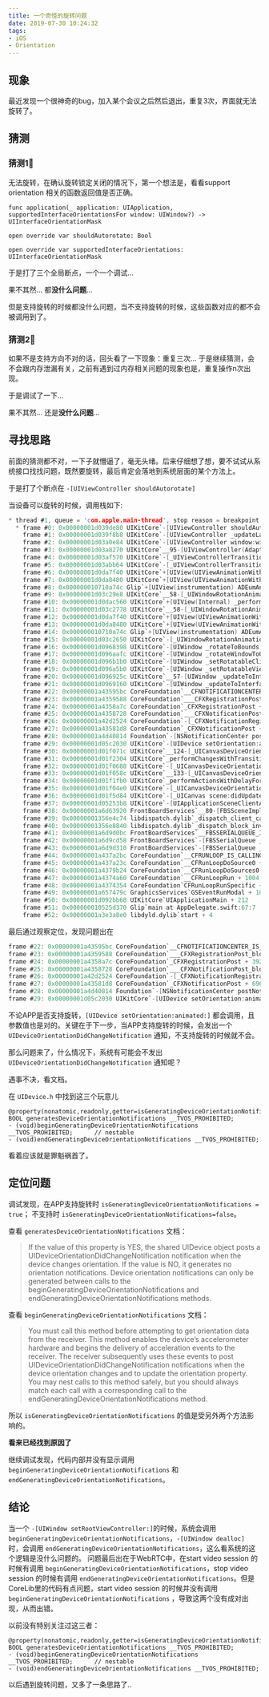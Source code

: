 ```yaml
---
title: 一个奇怪的旋转问题
date: 2019-07-30 10:24:32
tags:
- iOS
- Orientation
---
```


## 现象

最近发现一个很神奇的bug，加入某个会议之后然后退出，重复3次，界面就无法旋转了。

## 猜测

### 猜测1⃣️
无法旋转，在确认旋转锁定关闭的情况下，第一个想法是，看看support orientation 相关的函数返回值是否正确。

```
func application(_ application: UIApplication, supportedInterfaceOrientationsFor window: UIWindow?) -> UIInterfaceOrientationMask
``` 

```
open override var shouldAutorotate: Bool 
```

```
open override var supportedInterfaceOrientations: UIInterfaceOrientationMask
```

于是打了三个全局断点，一个一个调试...

果不其然...
都**没什么问题**...

但是支持旋转的时候都没什么问题，当不支持旋转的时候，这些函数对应的都不会被调用到了。

### 猜测2⃣️

如果不是支持方向不对的话，回头看了一下现象：重复三次...
于是继续猜测，会不会跟内存泄漏有关，之前有遇到过内存相关问题的现象也是，重复操作n次出现。

于是调试了一下...

果不其然...
还是**没什么问题**...

## 寻找思路

前面的猜测都不对，一下子就懵逼了，毫无头绪。后来仔细想了想，要不试试从系统接口找找问题，既然要旋转，最后肯定会落地到系统层面的某个方法上。

于是打了个断点在 `-[UIViewController shouldAutorotate]`

当设备可以旋转的时候，调用栈如下:

```c
* thread #1, queue = 'com.apple.main-thread', stop reason = breakpoint 1.1
  * frame #0: 0x00000001d039de80 UIKitCore`-[UIViewController shouldAutorotate]
    frame #1: 0x00000001d039f8b8 UIKitCore`-[UIViewController _updateLastKnownInterfaceOrientationOnPresentionStack:] + 144
    frame #2: 0x00000001d03a0e84 UIKitCore`-[UIViewController window:willAnimateRotationToInterfaceOrientation:duration:newSize:] + 92
    frame #3: 0x00000001d03a8270 UIKitCore`__95-[UIViewController(AdaptiveSizing) _window:viewWillTransitionToSize:withTransitionCoordinator:]_block_invoke.3392 + 48
    frame #4: 0x00000001d03af570 UIKitCore`-[_UIViewControllerTransitionCoordinator _applyBlocks:releaseBlocks:] + 264
    frame #5: 0x00000001d03abb64 UIKitCore`-[_UIViewControllerTransitionContext __runAlongsideAnimations] + 176
    frame #6: 0x00000001d0da7f40 UIKitCore`+[UIView(UIViewAnimationWithBlocks) _setupAnimationWithDuration:delay:view:options:factory:animations:start:animationStateGenerator:completion:] + 608
    frame #7: 0x00000001d0da8480 UIKitCore`+[UIView(UIViewAnimationWithBlocks) animateWithDuration:delay:options:animations:completion:] + 108
    frame #8: 0x000000010710a74c Glip`+[UIView(instrumentation) ADEumAnimateWithDuration:delay:options:animations:completion:] + 300
    frame #9: 0x00000001d03c29e8 UIKitCore`__58-[_UIWindowRotationAnimationController animateTransition:]_block_invoke_2 + 308
    frame #10: 0x00000001d0dac560 UIKitCore`+[UIView(Internal) _performBlockDelayingTriggeringResponderEvents:] + 220
    frame #11: 0x00000001d03c2778 UIKitCore`__58-[_UIWindowRotationAnimationController animateTransition:]_block_invoke + 128
    frame #12: 0x00000001d0da7f40 UIKitCore`+[UIView(UIViewAnimationWithBlocks) _setupAnimationWithDuration:delay:view:options:factory:animations:start:animationStateGenerator:completion:] + 608
    frame #13: 0x00000001d0da8480 UIKitCore`+[UIView(UIViewAnimationWithBlocks) animateWithDuration:delay:options:animations:completion:] + 108
    frame #14: 0x000000010710a74c Glip`+[UIView(instrumentation) ADEumAnimateWithDuration:delay:options:animations:completion:] + 300
    frame #15: 0x00000001d03c2650 UIKitCore`-[_UIWindowRotationAnimationController animateTransition:] + 456
    frame #16: 0x00000001d0968398 UIKitCore`-[UIWindow _rotateToBounds:withAnimator:transitionContext:] + 580
    frame #17: 0x00000001d096aafc UIKitCore`-[UIWindow _rotateWindowToOrientation:updateStatusBar:duration:skipCallbacks:] + 1184
    frame #18: 0x00000001d096b1b0 UIKitCore`-[UIWindow _setRotatableClient:toOrientation:updateStatusBar:duration:force:isRotating:] + 516
    frame #19: 0x00000001d096a5b0 UIKitCore`-[UIWindow _setRotatableViewOrientation:updateStatusBar:duration:force:] + 128
    frame #20: 0x00000001d096925c UIKitCore`__57-[UIWindow _updateToInterfaceOrientation:duration:force:]_block_invoke + 124
    frame #21: 0x00000001d0969160 UIKitCore`-[UIWindow _updateToInterfaceOrientation:duration:force:] + 560
    frame #22: 0x00000001a43595bc CoreFoundation`__CFNOTIFICATIONCENTER_IS_CALLING_OUT_TO_AN_OBSERVER__ + 20
    frame #23: 0x00000001a4359588 CoreFoundation`___CFXRegistrationPost_block_invoke + 64
    frame #24: 0x00000001a4358a7c CoreFoundation`_CFXRegistrationPost + 392
    frame #25: 0x00000001a4358728 CoreFoundation`___CFXNotificationPost_block_invoke + 96
    frame #26: 0x00000001a42d2524 CoreFoundation`-[_CFXNotificationRegistrar find:object:observer:enumerator:] + 1496
    frame #27: 0x00000001a43581d8 CoreFoundation`_CFXNotificationPost + 696
    frame #28: 0x00000001a4d40814 Foundation`-[NSNotificationCenter postNotificationName:object:userInfo:] + 68
    frame #29: 0x00000001d05c2030 UIKitCore`-[UIDevice setOrientation:animated:] + 328
    frame #30: 0x00000001d01f071c UIKitCore`__124-[_UICanvasDeviceOrientationSettingsDiffAction _updateDeviceOrientationWithSettingObserverContext:canvas:transitionContext:]_block_invoke + 88
    frame #31: 0x00000001d01f2304 UIKitCore`_performChangesWithTransitionContext + 836
    frame #32: 0x00000001d01f0688 UIKitCore`-[_UICanvasDeviceOrientationSettingsDiffAction _updateDeviceOrientationWithSettingObserverContext:canvas:transitionContext:] + 236
    frame #33: 0x00000001d01f058c UIKitCore`__133-[_UICanvasDeviceOrientationSettingsDiffAction performActionsForCanvas:withUpdatedScene:settingsDiff:fromSettings:transitionContext:]_block_invoke + 104
    frame #34: 0x00000001d01f1fb0 UIKitCore`_performActionsWithDelayForTransitionContext + 112
    frame #35: 0x00000001d01f04e0 UIKitCore`-[_UICanvasDeviceOrientationSettingsDiffAction performActionsForCanvas:withUpdatedScene:settingsDiff:fromSettings:transitionContext:] + 172
    frame #36: 0x00000001d01f5d84 UIKitCore`-[_UICanvas scene:didUpdateWithDiff:transitionContext:completion:] + 360
    frame #37: 0x00000001d05253b8 UIKitCore`-[UIApplicationSceneClientAgent scene:handleEvent:withCompletion:] + 464
    frame #38: 0x00000001a6d63920 FrontBoardServices`__80-[FBSSceneImpl updater:didUpdateSettings:withDiff:transitionContext:completion:]_block_invoke_3 + 224
    frame #39: 0x00000001356e4c74 libdispatch.dylib`_dispatch_client_callout + 16
    frame #40: 0x00000001356e8840 libdispatch.dylib`_dispatch_block_invoke_direct + 232
    frame #41: 0x00000001a6d9d0bc FrontBoardServices`__FBSSERIALQUEUE_IS_CALLING_OUT_TO_A_BLOCK__ + 40
    frame #42: 0x00000001a6d9cd58 FrontBoardServices`-[FBSSerialQueue _performNext] + 408
    frame #43: 0x00000001a6d9d310 FrontBoardServices`-[FBSSerialQueue _performNextFromRunLoopSource] + 52
    frame #44: 0x00000001a437a2bc CoreFoundation`__CFRUNLOOP_IS_CALLING_OUT_TO_A_SOURCE0_PERFORM_FUNCTION__ + 24
    frame #45: 0x00000001a437a23c CoreFoundation`__CFRunLoopDoSource0 + 88
    frame #46: 0x00000001a4379b24 CoreFoundation`__CFRunLoopDoSources0 + 176
    frame #47: 0x00000001a4374a60 CoreFoundation`__CFRunLoopRun + 1004
    frame #48: 0x00000001a4374354 CoreFoundation`CFRunLoopRunSpecific + 436
    frame #49: 0x00000001a657479c GraphicsServices`GSEventRunModal + 104
    frame #50: 0x00000001d092bb68 UIKitCore`UIApplicationMain + 212
    frame #51: 0x000000010525d370 Glip`main at AppDelegate.swift:67:7
    frame #52: 0x00000001a3e3a8e0 libdyld.dylib`start + 4
```

最后通过观察定位，发现问题出在

```c
frame #22: 0x00000001a43595bc CoreFoundation`__CFNOTIFICATIONCENTER_IS_CALLING_OUT_TO_AN_OBSERVER__ + 20
frame #23: 0x00000001a4359588 CoreFoundation`___CFXRegistrationPost_block_invoke + 64
frame #24: 0x00000001a4358a7c CoreFoundation`_CFXRegistrationPost + 392
frame #25: 0x00000001a4358728 CoreFoundation`___CFXNotificationPost_block_invoke + 96
frame #26: 0x00000001a42d2524 CoreFoundation`-[_CFXNotificationRegistrar find:object:observer:enumerator:] + 1496
frame #27: 0x00000001a43581d8 CoreFoundation`_CFXNotificationPost + 696
frame #28: 0x00000001a4d40814 Foundation`-[NSNotificationCenter postNotificationName:object:userInfo:] + 68
frame #29: 0x00000001d05c2030 UIKitCore`-[UIDevice setOrientation:animated:] + 328
```

不论APP是否支持旋转，`[UIDevice setOrientation:animated:]` 都会调用，且参数值也是对的。关键在于下一步，当APP支持旋转的时候，会发出一个`UIDeviceOrientationDidChangeNotification` 通知，不支持旋转的时候就不会。

那么问题来了，什么情况下，系统有可能会不发出 `UIDeviceOrientationDidChangeNotification` 通知呢？

遇事不决，看文档。

在 `UIDevice.h` 中找到这三个玩意儿

```objc
@property(nonatomic,readonly,getter=isGeneratingDeviceOrientationNotifications) BOOL generatesDeviceOrientationNotifications __TVOS_PROHIBITED;
- (void)beginGeneratingDeviceOrientationNotifications __TVOS_PROHIBITED;      // nestable
- (void)endGeneratingDeviceOrientationNotifications __TVOS_PROHIBITED;
```

看着应该就是罪魁祸首了。

## 定位问题

调试发现，在APP支持旋转时 `isGeneratingDeviceOrientationNotifications = true`；
不支持时  `isGeneratingDeviceOrientationNotifications=false`。

查看 `generatesDeviceOrientationNotifications` 文档：
> If the value of this property is YES, the shared UIDevice object posts a UIDeviceOrientationDidChangeNotification notification when the device changes orientation. If the value is NO, it generates no orientation notifications. Device orientation notifications can only be generated between calls to the beginGeneratingDeviceOrientationNotifications and endGeneratingDeviceOrientationNotifications methods.

查看 `beginGeneratingDeviceOrientationNotifications` 文档：
> You must call this method before attempting to get orientation data from the receiver. This method enables the device’s accelerometer hardware and begins the delivery of acceleration events to the receiver. The receiver subsequently uses these events to post UIDeviceOrientationDidChangeNotification notifications when the device orientation changes and to update the orientation property.
You may nest calls to this method safely, but you should always match each call with a corresponding call to the endGeneratingDeviceOrientationNotifications method.

所以 `isGeneratingDeviceOrientationNotifications` 的值是受另外两个方法影响的。

**看来已经找到原因了**

继续调试发现，代码内部并没有显示调用 `beginGeneratingDeviceOrientationNotifications` 和 `endGeneratingDeviceOrientationNotifications`。

## 结论

当一个 `-[UIWindow setRootViewController:]`的时候，系统会调用 `beginGeneratingDeviceOrientationNotifications`，`-[UIWindow dealloc]` 时，会调用 `endGeneratingDeviceOrientationNotifications`，这么看系统的这个逻辑是没什么问题的。
问题最后出在于WebRTC中，在start video session 的时候有调用 `beginGeneratingDeviceOrientationNotifications`，stop video session 的时候有调用 `endGeneratingDeviceOrientationNotifications`。但是CoreLib里的代码有点问题，start video session 的时候并没有调用 `beginGeneratingDeviceOrientationNotifications` ，导致这两个没有成对出现，从而出错。


以前没有特别关注过这三者：

```objc
@property(nonatomic,readonly,getter=isGeneratingDeviceOrientationNotifications) BOOL generatesDeviceOrientationNotifications __TVOS_PROHIBITED;
- (void)beginGeneratingDeviceOrientationNotifications __TVOS_PROHIBITED;      // nestable
- (void)endGeneratingDeviceOrientationNotifications __TVOS_PROHIBITED;
```

以后遇到旋转问题，又多了一条思路了..